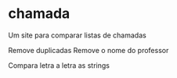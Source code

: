 # chamada
Um site para comparar listas de chamadas 

Remove duplicadas 
Remove o nome do professor 

Compara letra a letra as strings 
